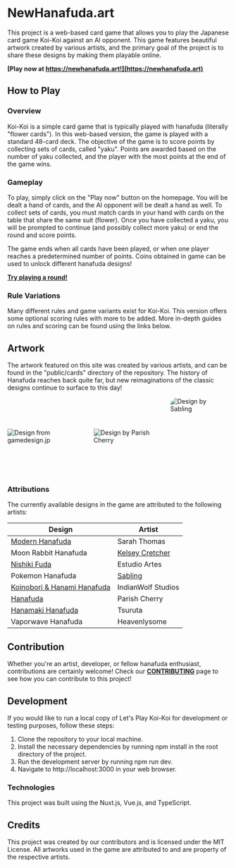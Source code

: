 # NewHanafuda.art

This project is a web-based card game that allows you to play the Japanese card game Koi-Koi against an AI opponent. This game features beautiful artwork created by various artists, and the primary goal of the project is to share these designs by making them playable online.

**[Play now at https://newhanafuda.art!](https://newhanafuda.art)**

## How to Play

### Overview
Koi-Koi is a simple card game that is typically played with hanafuda (literally "flower cards"). In this web-based version, the game is played with a standard 48-card deck. The objective of the game is to score points by collecting sets of cards, called "yaku". Points are awarded based on the number of yaku collected, and the player with the most points at the end of the game wins.

### Gameplay
To play, simply click on the "Play now" button on the homepage. You will be dealt a hand of cards, and the AI opponent will be dealt a hand as well. To collect sets of cards, you must match cards in your hand with cards on the table that share the same suit (flower). Once you have collected a yaku, you will be prompted to continue (and possibly collect more yaku) or end the round and score points.

The game ends when all cards have been played, or when one player reaches a predetermined number of points. Coins obtained in game can be used to unlock different hanafuda designs!

**[Try playing a round!](https://newhanafuda.art)**

### Rule Variations
Many different rules and game variants exist for Koi-Koi. This version offers some optional scoring rules with more to be added. More in-depth guides on rules and scoring can be found using the links below.


## Artwork
The artwork featured on this site was created by various artists, and can be found in the "public/cards" directory of the repository. The history of Hanafuda reaches back quite far, but new reimaginations of the classic designs continue to surface to this day!

<div style="display:flex;justify-content:space-around;align-items:center;">
  <img class="card1" src="https://firebasestorage.googleapis.com/v0/b/new-hanafuda.appspot.com/o/cards%2Fhanamaki%2Fmatsu-ni-tsuru.webp?alt=media&token=8a04c131-12d7-4b3c-8f1b-4076f3d67214" alt="Design from gamedesign.jp" />
  <span class="card2">
    <img class="card2-1" src="https://firebasestorage.googleapis.com/v0/b/new-hanafuda.appspot.com/o/cards%2Fcherry-version%2Fmatsu-ni-tsuru.webp?alt=media&token=411c5696-83dc-4f67-989d-c3e047112868" alt="Design by Parish Cherry" /> 
    <!-- <img class="card2-2" src="https://firebasestorage.googleapis.com/v0/b/new-hanafuda.appspot.com/o/cards%2Fvaporwave%2Fmatsu-ni-tsuru.webp?alt=media&token=771e15ff-5513-4da8-898e-918e65fe36a1" alt="Design by Heavenlysome" />  -->
  </span>
  <span class="card3" style="border-radius:1rem;overflow:hidden;height:175px;">
    <img src="https://firebasestorage.googleapis.com/v0/b/new-hanafuda.appspot.com/o/cards%2Fsabling-art%2Fmatsu-ni-tsuru.webp?alt=media&token=214a6b3a-3649-4bc9-8855-35f58b8743a6" alt="Design by Sabling" /> 
  </span>
</div>
<style>
  :root {
    --duration: 30s;
  }
  @media (prefers-reduced-motion: no-preference) {
    .card1 {
      animation: revolveRight var(--duration) ease-in-out infinite;
        /* fadeOut1 24s ease-in-out infinite 3s; */
    }
    .card2 {
      position: relative;
      .card2-1 {
        /* position: absolute; */
        /* animation: fadeOut2 var(--duration) ease-in-out infinite; */
      }
    }
    .card3 {
      animation: revolveLeft var(--duration) ease-in-out infinite;
    }
    @keyframes fadeOut1 {
      25%, 76%  {
        opacity: 1;
      }
      26%, 75% {
        opacity: 0;
      }
    }
    @keyframes fadeOut2 {
      24%, 75%  {
        opacity: 1;
      }
      25%, 74% {
        opacity: 0;
      }
    }
    @keyframes revolveLeft {
      0%, 100% {
        translate: 0 0;
      }
      25% {
        scale: 0.8;
        z-index: -1;
      }
      75% {
        scale: 1.2;
        z-index: 1;
      }
      50% {
        translate: -450px 0;
      }
    }
    @keyframes revolveRight {
      0%, 100% {
        translate: 0 0;
      }
      25% {
        scale: 1.2;
        z-index: 1;
      }
      75% {
        scale: 0.8;
        z-index: -1;
      }
      50% {
        translate: 450px 0;
      }
    }
  }
</style>

### Attributions
The currently available designs in the game are attributed to the following artists:

|Design|Artist|
|---|---|
|[Modern Hanafuda](www.modernhanafuda.net)|Sarah Thomas|
|Moon Rabbit Hanafuda|[Kelsey Cretcher](https://www.deviantart.com/kcretcher)|
|[Nishiki Fuda](https://nishikie.stores.jp/)|Estudio Artes|
|Pokemon Hanafuda|[Sabling](https://ko-fi.com/sabling/)|
|[Koinobori & Hanami Hanafuda](https://indianwolfstudios.com/shop/)|IndianWolf Studios|
|[Hanafuda](https://parishcherry.com/hanafuda)|Parish Cherry|
|[Hanamaki Hanafuda](https://japanplayingcardmuseum.com/edo-showa-dentou-hanafuda/)|Tsuruta|
|Vaporwave Hanafuda|Heavenlysome|


## Contribution
Whether you're an artist, developer, or fellow hanafuda enthusiast, contributions are certainly welcome! Check our **[CONTRIBUTING](CONTRIBUTING.md)** page to see how you can contribute to this project!


## Development
If you would like to run a local copy of Let's Play Koi-Koi for development or testing purposes, follow these steps:

1. Clone the repository to your local machine.
2. Install the necessary dependencies by running npm install in the root directory of the project.
3. Run the development server by running npm run dev.
4. Navigate to http://localhost:3000 in your web browser.

### Technologies
This project was built using the Nuxt.js, Vue.js, and TypeScript.


## Credits
This project was created by our contributors and is licensed under the MIT License. All artworks used in the game are attributed to and are property of the respective artists.

